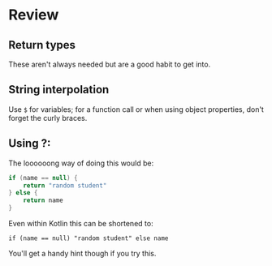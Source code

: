 # Review

## Return types

These aren't always needed but are a good habit to get into.

## String interpolation

Use `$` for variables; for a function call or when using object properties, don't forget the curly 
braces.

## Using ?:

The loooooong way of doing this would be:

````kotlin
if (name == null) {
    return "random student"
} else {
    return name
}
````

Even within Kotlin this can be shortened to:

`if (name == null) "random student" else name`

You'll get a handy hint though if you try this.